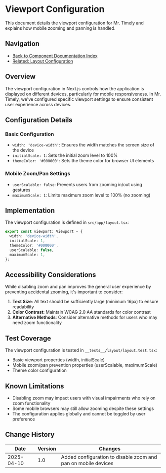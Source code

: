 # Viewport Configuration

This document details the viewport configuration for Mr. Timely and explains how mobile zooming and panning is handled.

## Navigation
- [Back to Component Documentation Index](../components/README.md)
- [Related: Layout Configuration](./Layout.md)

## Overview
The viewport configuration in Next.js controls how the application is displayed on different devices, particularly for mobile responsiveness. In Mr. Timely, we've configured specific viewport settings to ensure consistent user experience across devices.

## Configuration Details

### Basic Configuration
- `width: 'device-width'`: Ensures the width matches the screen size of the device
- `initialScale: 1`: Sets the initial zoom level to 100%
- `themeColor: '#000000'`: Sets the theme color for browser UI elements

### Mobile Zoom/Pan Settings
- `userScalable: false`: Prevents users from zooming in/out using gestures
- `maximumScale: 1`: Limits maximum zoom level to 100% (no zooming)

## Implementation

The viewport configuration is defined in `src/app/layout.tsx`:

```typescript
export const viewport: Viewport = {
  width: 'device-width',
  initialScale: 1,
  themeColor: '#000000',
  userScalable: false,
  maximumScale: 1,
};
```

## Accessibility Considerations

While disabling zoom and pan improves the general user experience by preventing accidental zooming, it's important to consider:

1. **Text Size**: All text should be sufficiently large (minimum 16px) to ensure readability
2. **Color Contrast**: Maintain WCAG 2.0 AA standards for color contrast
3. **Alternative Methods**: Consider alternative methods for users who may need zoom functionality

## Test Coverage

The viewport configuration is tested in `__tests__/layout/layout.test.tsx`:

- Basic viewport properties (width, initialScale)
- Mobile zoom/pan prevention properties (userScalable, maximumScale)
- Theme color configuration

## Known Limitations

- Disabling zoom may impact users with visual impairments who rely on zoom functionality
- Some mobile browsers may still allow zooming despite these settings
- The configuration applies globally and cannot be toggled by user preference

## Change History

| Date | Version | Changes |
|------|---------|---------|
| 2025-04-10 | 1.0 | Added configuration to disable zoom and pan on mobile devices |
